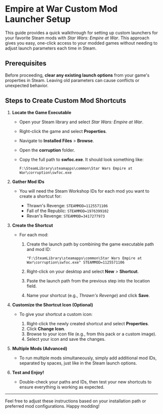 # Empire at War Custom Mod Launcher Setup

This guide provides a quick walkthrough for setting up custom launchers for your favorite Steam mods with *Star Wars: Empire at War*. This approach gives you easy, one-click access to your modded games without needing to adjust launch parameters each time in Steam.

## Prerequisites

Before proceeding, **clear any existing launch options** from your game's properties in Steam. Leaving old parameters can cause conflicts or unexpected behavior.

## Steps to Create Custom Mod Shortcuts

1. **Locate the Game Executable**

   * Open your Steam library and select *Star Wars: Empire at War*.
   * Right-click the game and select **Properties**.
   * Navigate to **Installed Files** > **Browse**.
   * Open the **corruption** folder.
   * Copy the full path to **swfoc.exe**. It should look something like:

     ```
     F:\SteamLibrary\steamapps\common\Star Wars Empire at War\corruption\swfoc.exe
     ```

2. **Gather Mod IDs**

   * You will need the Steam Workshop IDs for each mod you want to create a shortcut for:

     * Thrawn's Revenge: `STEAMMOD=1125571106`
     * Fall of the Republic: `STEAMMOD=1976399102`
     * Revan's Revenge: `STEAMMOD=3417277973`

3. **Create the Shortcut**

   * For each mod:

     1. Create the launch path by combining the game executable path and mod ID:

        ```
        "F:\SteamLibrary\steamapps\common\Star Wars Empire at War\corruption\swfoc.exe" STEAMMOD=1125571106
        ```
     2. Right-click on your desktop and select **New** > **Shortcut**.
     3. Paste the launch path from the previous step into the location field.
     4. Name your shortcut (e.g., *Thrawn's Revenge*) and click **Save**.

4. **Customize the Shortcut Icon (Optional)**

   * To give your shortcut a custom icon:

     1. Right-click the newly created shortcut and select **Properties**.
     2. Click **Change Icon**.
     3. Browse to your icon file (e.g., from this pack or a custom image).
     4. Select your icon and save the changes.

5. **Multiple Mods (Advanced)**

   * To run multiple mods simultaneously, simply add additional mod IDs, separated by spaces, just like in the Steam launch options.

6. **Test and Enjoy!**

   * Double-check your paths and IDs, then test your new shortcuts to ensure everything is working as expected.

---

Feel free to adjust these instructions based on your installation path or preferred mod configurations. Happy modding!
